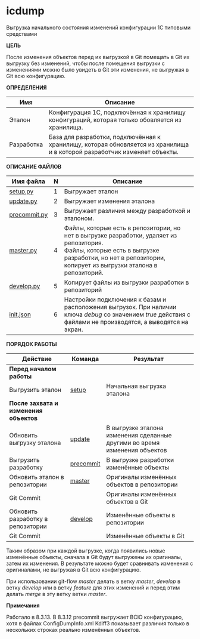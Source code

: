 # icdump

Выгрузка начального состояния изменений конфигурации 1С типовыми средствами 



**ЦЕЛЬ**

После изменения объектов перед их выгрузкой в Git помещать в Git их выгрузку без изменений, чтобы после помещения выгрузки с изменениями можно было увидеть в Git эти изменения, не выгружая в Git всю конфигурацию.
        
**ОПРЕДЕЛЕНИЯ**

|Имя|Описание|
|---|---|
|Эталон|Конфигурация 1С, подключённая к хранилищу конфигураций, которая только обовляется из хранилища.|
|Разработка|База для разработки, подключённая к хранилищу, которая обновляется из хранилища и в которой разработчик изменяет объекты.|

**ОПИСАНИЕ ФАЙЛОВ**

|Имя файла|N|Описание|
|---|---|---|
|[setup.py](https://github.com/agaltsoff/icdump/blob/master/setup.py)|1|Выгружает эталон |
|[update.py](https://github.com/agaltsoff/icdump/blob/master/update.py)|2|Выгружает изменения эталона|
|[precommit.py](https://github.com/agaltsoff/icdump/blob/master/precommit.py)|3|Выгружает различия между разработкой и эталоном. <br />|
|[master.py](https://github.com/agaltsoff/icdump/blob/push_cleanup/master.py)|4|Файлы, которые есть в репозитории, но нет в выгрузке разработки, удаляет из репозитория.<br />Файлы, которые есть в выгрузке разработки, но нет в репозитории, копирует из выгрузки эталона в репозиторий.|
|[develop.py](https://github.com/agaltsoff/icdump/blob/master/develop.py)|5|Копирует файлы из выгрузки разработки в репозиторий|
|[init.json](https://github.com/agaltsoff/icdump/blob/master/init.json)|6|Настройки подключения к базам и расположения выгрузок. При наличии ключа *debug* со значением *true* действия с файлами не производятся, а выводятся на экран.|

**ПОРЯДОК РАБОТЫ**

|Действие|Команда|Результат|
|---|---|---|
|**Перед началом работы**|||
| Выгрузить эталон|[setup](https://github.com/agaltsoff/icdump/blob/master/setup.py)|Начальная выгрузка эталона|
|**После захвата и изменения объектов**|||
|Обновить выгрузку эталона|[update](https://github.com/agaltsoff/icdump/blob/master/update.py)|В выгрузке эталона изменения сделанные другими во время изменения объектов|
|Выгрузить разработку|[precommit](https://github.com/agaltsoff/icdump/blob/master/precommit.py)|В выгрузке разработки изменённые объекты|
|Обновить эталон в репозитории|[master](https://github.com/agaltsoff/icdump/blob/master/master.py)|Оригиналы изменённых объектов в репозитории|
|Git Commit||Оригиналы изменённых объектов в Git|
|Обновить разработку в репозитории|[develop](https://github.com/agaltsoff/icdump/blob/master/develop.py)|Изменённые объекты в репозитории|
|Git Commit||Изменённые объекты в Git|

Таким образом при каждой выгрузке, когда появились новые изменённые объекты, сначала в Git будут выгружены их оригиналы, затем их изменения. В результате можно будет сравнивать изменения с оригиналами, не выгружая в Git всю конфигурацию.

При использовании git-flow *master* делать в ветку *master*, *develop* в ветку *develop* или в ветку *feature* для этих изменений и перед этим делать *merge* в эту ветку ветки *master*.

**Примечания**

Работало в 8.3.13. В 8.3.12 precommit выгружает ВСЮ конфигурацию, хотя в файлах ConfigDumpInfo.xml Kdiff3 показывает различия только в нескольких строках реально изменённых объектов.
